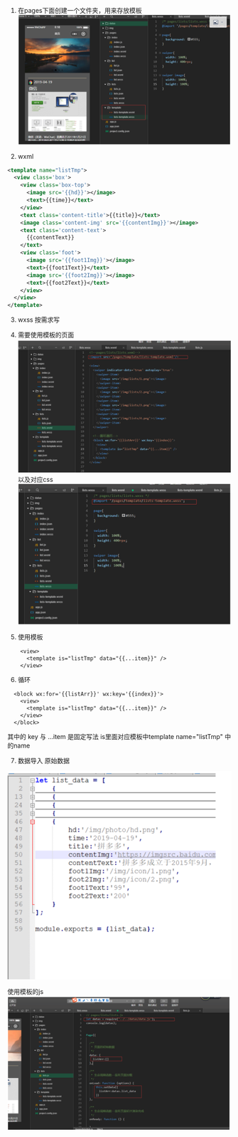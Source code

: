 1. 在pages下面创建一个文件夹，用来存放模板			
![](https://raw.githubusercontent.com/shutter-cp/imgBed/master/img/20190527213713.png)

2. wxml	
```xml
<template name="listTmp">
  <view class='box'>
    <view class='box-top'>
      <image src='{{hd}}'></image>
      <text>{{time}}</text>
    </view>
    <text class='content-title'>{{title}}</text>
    <image class='content-img' src='{{contentImg}}'></image>
    <text class='content-text'>
      {{contentText}}
    </text>
    <view class='foot'>
      <image src='{{foot1Img}}'></image>
      <text>{{foot1Text}}</text>
      <image src='{{foot2Img}}'></image>
      <text>{{foot2Text}}</text>
    </view>
  </view>
</template> 
```

3. wxss	
按需求写

4. 需要使用模板的页面	
![](https://raw.githubusercontent.com/shutter-cp/imgBed/master/img/20190527213842.png)	
以及对应css	
![](https://raw.githubusercontent.com/shutter-cp/imgBed/master/img/20190527213911.png)

5. 使用模板	
```
    <view>
      <template is="listTmp" data="{{...item}}" />
    </view>
```
6. 循环	
```
  <block wx:for='{{listArr}}' wx:key='{{index}}'>
    <view>
      <template is="listTmp" data="{{...item}}" />
    </view>
  </block>
```

其中的 key 与 ...item 是固定写法  is里面对应模板中template name="listTmp" 中的name		

7. 数据导入	
原始数据	

![](https://raw.githubusercontent.com/shutter-cp/imgBed/master/img/20190527214015.png)

使用模板的js	
![](https://raw.githubusercontent.com/shutter-cp/imgBed/master/img/20190527214039.png)